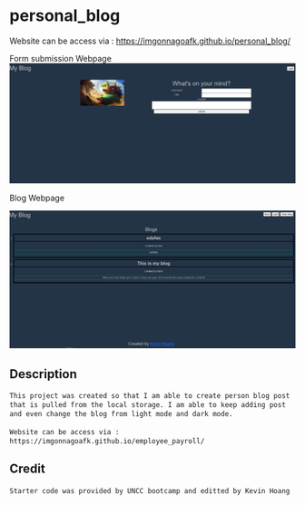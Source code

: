 # personal_blog

Website can be access via : https://imgonnagoafk.github.io/personal_blog/

Form submission Webpage
![alt text](./assets/images/indexWebpage.png)



Blog Webpage

![alt text](./assets/images/blogWebpage.png)

## Description
    This project was created so that I am able to create person blog post that is pulled from the local storage. I am able to keep adding post and even change the blog from light mode and dark mode.

    Website can be access via : https://imgonnagoafk.github.io/employee_payroll/
## Credit
    Starter code was provided by UNCC bootcamp and editted by Kevin Hoang